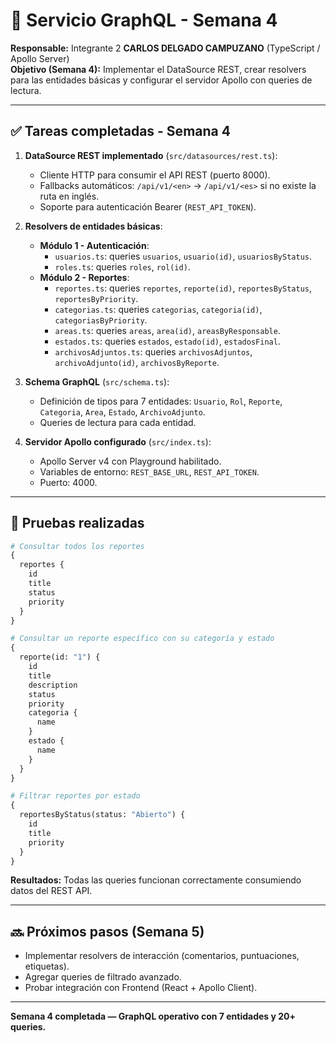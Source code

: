 # 🚀 Servicio GraphQL - Semana 4

**Responsable:** Integrante 2 **CARLOS DELGADO CAMPUZANO** (TypeScript / Apollo Server)  
**Objetivo (Semana 4):** Implementar el DataSource REST, crear resolvers para las entidades básicas y configurar el servidor Apollo con queries de lectura.

---

## ✅ Tareas completadas - Semana 4

1. **DataSource REST implementado** (`src/datasources/rest.ts`):
   - Cliente HTTP para consumir el API REST (puerto 8000).
   - Fallbacks automáticos: `/api/v1/<en>` → `/api/v1/<es>` si no existe la ruta en inglés.
   - Soporte para autenticación Bearer (`REST_API_TOKEN`).

2. **Resolvers de entidades básicas**:
   - **Módulo 1 - Autenticación**:
     - `usuarios.ts`: queries `usuarios`, `usuario(id)`, `usuariosByStatus`.
     - `roles.ts`: queries `roles`, `rol(id)`.
   - **Módulo 2 - Reportes**:
     - `reportes.ts`: queries `reportes`, `reporte(id)`, `reportesByStatus`, `reportesByPriority`.
     - `categorias.ts`: queries `categorias`, `categoria(id)`, `categoriasByPriority`.
     - `areas.ts`: queries `areas`, `area(id)`, `areasByResponsable`.
     - `estados.ts`: queries `estados`, `estado(id)`, `estadosFinal`.
     - `archivosAdjuntos.ts`: queries `archivosAdjuntos`, `archivoAdjunto(id)`, `archivosByReporte`.

3. **Schema GraphQL** (`src/schema.ts`):
   - Definición de tipos para 7 entidades: `Usuario`, `Rol`, `Reporte`, `Categoria`, `Area`, `Estado`, `ArchivoAdjunto`.
   - Queries de lectura para cada entidad.

4. **Servidor Apollo configurado** (`src/index.ts`):
   - Apollo Server v4 con Playground habilitado.
   - Variables de entorno: `REST_BASE_URL`, `REST_API_TOKEN`.
   - Puerto: 4000.

---

## 🧪 Pruebas realizadas

```graphql
# Consultar todos los reportes
{
  reportes {
    id
    title
    status
    priority
  }
}

# Consultar un reporte específico con su categoría y estado
{
  reporte(id: "1") {
    id
    title
    description
    status
    priority
    categoria {
      name
    }
    estado {
      name
    }
  }
}

# Filtrar reportes por estado
{
  reportesByStatus(status: "Abierto") {
    id
    title
    priority
  }
}
```

**Resultados:** Todas las queries funcionan correctamente consumiendo datos del REST API.

---

## 🔜 Próximos pasos (Semana 5)

- Implementar resolvers de interacción (comentarios, puntuaciones, etiquetas).
- Agregar queries de filtrado avanzado.
- Probar integración con Frontend (React + Apollo Client).

---

**Semana 4 completada — GraphQL operativo con 7 entidades y 20+ queries.**
